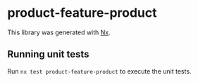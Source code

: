 # product-feature-product

This library was generated with [Nx](https://nx.dev).

## Running unit tests

Run `nx test product-feature-product` to execute the unit tests.
